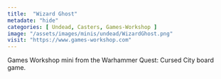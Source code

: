 ```yaml
---
title:  "Wizard Ghost"
metadate: "hide"
categories: [ Undead, Casters, Games-Workshop ]
image: "/assets/images/minis/undead/WizardGhost.png"
visit: "https://www.games-workshop.com"
---
```

Games Workshop mini from the Warhammer Quest: Cursed City board game. 